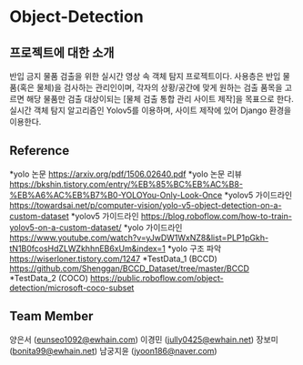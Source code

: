 # Object-Detection


프로젝트에 대한 소개
--------------------
반입 금지 물품 검출을 위한 실시간 영상 속 객체 탐지 프로젝트이다. 
사용층은 반입 물품(혹은 물체)을 검사하는 관리인이며, 각자의 상황/공간에 맞게 원하는 검출 품목을 고르면 해당 물품만 검출 대상이되는 [물체 검출 통합 관리 사이트 제작]을 목표으로 한다.
실시간 객체 탐지 알고리즘인 Yolov5를 이용하며, 사이트 제작에 있어 Django 환경을 이용한다.

Reference
---------
*yolo 논문 https://arxiv.org/pdf/1506.02640.pdf
*yolo 논문 리뷰 https://bkshin.tistory.com/entry/%EB%85%BC%EB%AC%B8-%EB%A6%AC%EB%B7%B0-YOLOYou-Only-Look-Once
*yolov5 가이드라인 https://towardsai.net/p/computer-vision/yolo-v5-object-detection-on-a-custom-dataset
*yolov5 가이드라인 https://blog.roboflow.com/how-to-train-yolov5-on-a-custom-dataset/
*yolo 가이드라인 https://www.youtube.com/watch?v=yJwDW1WxNZ8&list=PLP1pGkh-tN1B0fcosHdZLWZkhhnEB6xUm&index=1
*yolo 구조 파악 https://wiserloner.tistory.com/1247
*TestData_1 (BCCD) https://github.com/Shenggan/BCCD_Dataset/tree/master/BCCD
*TestData_2 (COCO) https://public.roboflow.com/object-detection/microsoft-coco-subset

Team Member
-----------
양은서 (eunseo1092@ewhain.com) 
이경민 (jully0425@ewhain.net) 
장보미 (bonita99@ewhain.net)
남궁지윤 (jyoon186@naver.com) 
